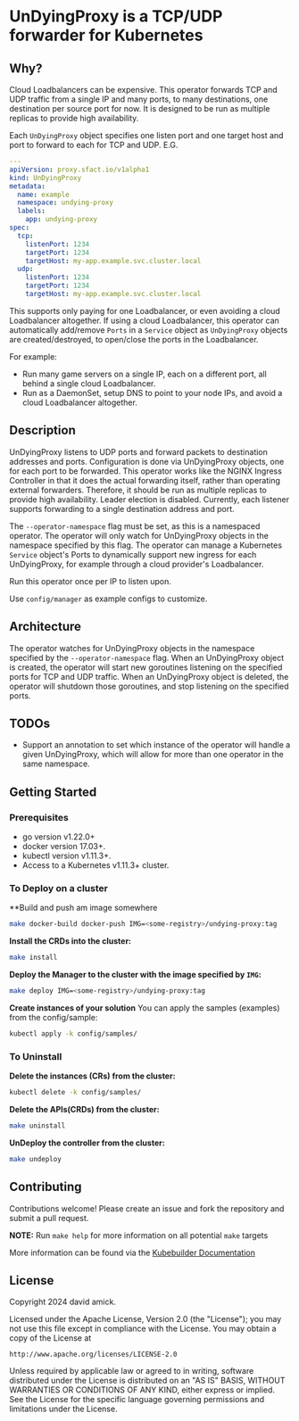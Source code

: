 # UnDyingProxy is a TCP/UDP forwarder for Kubernetes

## Why?
Cloud Loadbalancers can be expensive. This operator forwards TCP and UDP traffic from a single IP and many ports, to many destinations, one destination per source port for now. It is designed to be run as multiple replicas to provide high availability.

Each `UnDyingProxy` object specifies one listen port and one target host and port to forward to each for TCP and UDP. E.G.
```yaml
---
apiVersion: proxy.sfact.io/v1alpha1
kind: UnDyingProxy
metadata:
  name: example
  namespace: undying-proxy
  labels:
    app: undying-proxy
spec:
  tcp:
    listenPort: 1234
    targetPort: 1234
    targetHost: my-app.example.svc.cluster.local
  udp:
    listenPort: 1234
    targetPort: 1234
    targetHost: my-app.example.svc.cluster.local
```

This supports only paying for one Loadbalancer, or even avoiding a cloud Loadbalancer altogether. If using a cloud Loadbalancer, this operator can automatically add/remove `Ports` in a `Service` object as `UnDyingProxy` objects are created/destroyed, to open/close the ports in the Loadbalancer.

For example:
* Run many game servers on a single IP, each on a different port, all behind a single cloud Loadbalancer.
* Run as a DaemonSet, setup DNS to point to your node IPs, and avoid a cloud Loadbalancer altogether.

## Description
UnDyingProxy listens to UDP ports and forward packets to destination addresses and ports. Configuration is done via UnDyingProxy objects, one for each port to be forwarded. This operator works like the NGINX Ingress Controller in that it does the actual forwarding itself, rather than operating external forwarders. Therefore, it should be run as multiple replicas to provide high availability. Leader election is disabled. Currently, each listener supports forwarding to a single destination address and port.

The `--operator-namespace` flag must be set, as this is a namespaced operator. The operator will only watch for UnDyingProxy objects in the namespace specified by this flag. The operator can manage a Kubernetes `Service` object's Ports to dynamically support new ingress for each UnDyingProxy, for example through a cloud provider's Loadbalancer.

Run this operator once per IP to listen upon.

Use `config/manager` as example configs to customize.

## Architecture
The operator watches for UnDyingProxy objects in the namespace specified by the `--operator-namespace` flag. When an UnDyingProxy object is created, the operator will start new goroutines listening on the specified ports for TCP and UDP traffic. When an UnDyingProxy object is deleted, the operator will shutdown those goroutines, and stop listening on the specified ports.

## TODOs
- Support an annotation to set which instance of the operator will handle a given UnDyingProxy, which will allow for more than one operator in the same namespace.

## Getting Started

### Prerequisites
- go version v1.22.0+
- docker version 17.03+.
- kubectl version v1.11.3+.
- Access to a Kubernetes v1.11.3+ cluster.

### To Deploy on a cluster
**Build and push am image somewhere

```sh
make docker-build docker-push IMG=<some-registry>/undying-proxy:tag
```

**Install the CRDs into the cluster:**

```sh
make install
```

**Deploy the Manager to the cluster with the image specified by `IMG`:**

```sh
make deploy IMG=<some-registry>/undying-proxy:tag
```

**Create instances of your solution**
You can apply the samples (examples) from the config/sample:

```sh
kubectl apply -k config/samples/
```

### To Uninstall
**Delete the instances (CRs) from the cluster:**

```sh
kubectl delete -k config/samples/
```

**Delete the APIs(CRDs) from the cluster:**

```sh
make uninstall
```

**UnDeploy the controller from the cluster:**

```sh
make undeploy
```

## Contributing
Contributions welcome! Please create an issue and fork the repository and submit a pull request.

**NOTE:** Run `make help` for more information on all potential `make` targets

More information can be found via the [Kubebuilder Documentation](https://book.kubebuilder.io/introduction.html)

## License

Copyright 2024 david amick.

Licensed under the Apache License, Version 2.0 (the "License");
you may not use this file except in compliance with the License.
You may obtain a copy of the License at

    http://www.apache.org/licenses/LICENSE-2.0

Unless required by applicable law or agreed to in writing, software
distributed under the License is distributed on an "AS IS" BASIS,
WITHOUT WARRANTIES OR CONDITIONS OF ANY KIND, either express or implied.
See the License for the specific language governing permissions and
limitations under the License.
